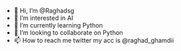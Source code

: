 - 👋 Hi, I’m @Raghadsg
- 👀 I’m interested in AI
- 🌱 I’m currently learning Python
- 💞️ I’m looking to collaborate on Python
- 📫 How to reach me twitter my acc is @raghad_ghamdii

<!---
Raghadsg/Raghadsg is a ✨ special ✨ repository because its `README.md` (this file) appears on your GitHub profile.
You can click the Preview link to take a look at your changes.
--->
